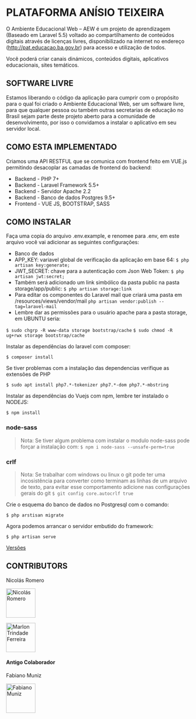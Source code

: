 # PLATAFORMA ANÍSIO TEIXEIRA

O Ambiente Educacional Web – AEW é um projeto de aprendizagem (Baseado em Laravel 5.5) voltado ao compartilhamento de conteúdos digitais através de licenças livres, disponibilizado na internet no endereço (http://pat.educacao.ba.gov.br) para acesso e utilização de todos.

Você poderá criar canais dinámicos, conteúdos digitais, aplicativos educacionais, sites temáticos.

## SOFTWARE LIVRE

Estamos liberando o código da aplicação para cumprir com o propósito para o qual foi criado o Ambiente Educacional Web, ser um software livre, para que qualquer pessoa ou também outras secretarias de educação no Brasil sejam parte deste projeto aberto para a comunidade de desenvolvimento, por isso o convidamos a instalar o aplicativo em seu servidor local.

## COMO ESTA IMPLEMENTADO

Criamos uma API RESTFUL que se comunica com frontend feito em VUE.js permitindo desacoplar as camadas de frontend do backend:

- Backend - PHP 7+
- Backend - Laravel Framework 5.5+
- Backend - Servidor Apache 2.2
- Backend - Banco de dados Postgres 9.5+
- Frontend - VUE JS, BOOTSTRAP, SASS

## COMO INSTALAR

Faça uma copia do arquivo .env.example, e renomee para .env, em este arquivo você vai adicionar as seguintes configurações:

- Banco de dados
- APP_KEY: variavel global de verificação da aplicação em base 64: `$ php artisan key:generate;`
- JWT_SECRET: chave para a autenticação com Json Web Token: `$ php artisan jwt:secret;`
- Também será adicionado um link simbólico da pasta public na pasta storage/app/public: `$ php artisan storage:link`
- Para editar os componentes do Laravel mail que criará uma pasta em /resources/views/vendor/mail `php artisan vendor:publish --tag=laravel-mail`
- Lembre dar as permissões para o usuário apache para a pasta storage, em UBUNTU seria:

`$ sudo chgrp -R www-data storage bootstrap/cache`
`$ sudo chmod -R ug+rwx storage bootstrap/cache`

Instalar as dependências do laravel com composer:

`$ composer install`

Se tiver problemas com a instalação das dependencias verifique as extensões de PHP

`$ sudo apt install php7.*-tokenizer php7.*-dom php7.*-mbstring`

Instalar as dependências do Vuejs com npm, lembre ter instalado o NODEJS:

`$ npm install`

### node-sass

> Nota: Se tiver algum problema com instalar o modulo node-sass pode forçar a instalação com: `$ npm i node-sass --unsafe-perm=true`

### crlf

> Nota: Se trabalhar com windows ou linux o git pode ter uma incosistência para converter como terminam as linhas de um arquivo de texto, para evitar esse comportamento adicione nas configurações gerais do git `$ git config core.autocrlf true`

Crie o esquema do banco de dados no Postgresql com o comando:

`$ php arstisan migrate`

Agora podemos arrancar o servidor embutido do framework:

`$ php artisan serve`

[Versões](https://github.com/nikoz84/plataforma-anisio-teixeira/blob/master/TAGS.md)

## CONTRIBUTORS

Nicolás Romero

<a href="https://github.com/nikoz84"><img src="https://avatars1.githubusercontent.com/u/6708508?s=460&v=4" title="Nicolás Romero" width="80" height="80"></a>

<a href="https://github.com/marlontrin20"><img src="https://avatars0.githubusercontent.com/u/8275515?s=460&v=4" title="Marlon Trindade Ferreira" width="80" height="80"></a>

#### Antigo Colaborador

Fabiano Muniz

<a href="https://github.com/fabianomuniz"><img src="https://avatars1.githubusercontent.com/u/22965696?s=460&v=4" title="Fabiano Muniz" width="80" height="80"></a>
